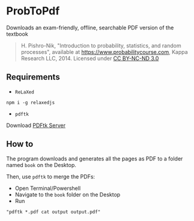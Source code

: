# ProbToPdf
Downloads an exam-friendly, offline, searchable PDF version of the textbook
  > H. Pishro-Nik, "Introduction to probability, statistics, and random processes", available at https://www.probabilitycourse.com, Kappa     Research LLC, 2014. Licensed under [CC BY-NC-ND 3.0](https://creativecommons.org/licenses/by-nc-nd/3.0/deed.en_US)

## Requirements
- `ReLaXed`
```
npm i -g relaxedjs
```
- `pdftk`

Download [PDFtk Server](https://www.pdflabs.com/tools/pdftk-server/)

## How to
The program downloads and generates all the pages as PDF to a folder named `book` on the Desktop.

Then, use `pdftk` to merge the PDFs:

- Open Terminal/Powershell
- Navigate to the `book` folder on the Desktop
- Run
```
"pdftk *.pdf cat output output.pdf"
```
